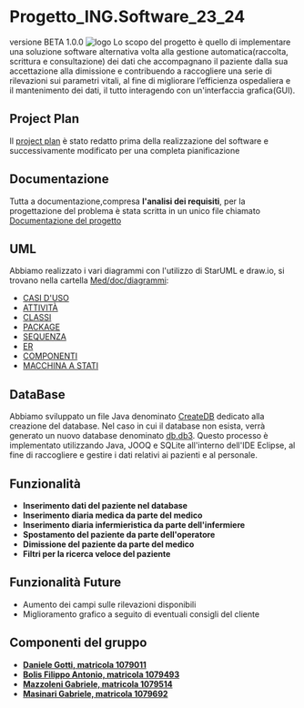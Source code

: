 # Progetto_ING.Software_23_24
versione BETA 1.0.0
![logo](https://github.com/FilippoBolis/Progetto_ING.Software_23_24/blob/main/MED/doc/Immagini/Logo%20progetto_Tavola%20disegno%201.png)
Lo scopo del progetto è quello di implementare una soluzione software alternativa volta alla gestione automatica(raccolta, scrittura e consultazione) dei dati che accompagnano il paziente dalla sua accettazione alla dimissione e contribuendo a raccogliere una serie di rilevazioni sui parametri vitali, al fine di migliorare 
l’efficienza ospedaliera e il mantenimento dei dati, il tutto interagendo con un'interfaccia grafica(GUI).
## Project Plan
Il [project plan](https://github.com/FilippoBolis/Progetto_ING.Software_23_24/blob/main/MED/doc/Project_Plan.pdf) è stato redatto prima della realizzazione del software e successivamente modificato per una completa pianificazione
## Documentazione
Tutta a documentazione,compresa __l'analisi dei requisiti__, per la progettazione del problema è stata scritta in un unico file chiamato [Documentazione del progetto](https://github.com/FilippoBolis/Progetto_ING.Software_23_24/blob/main/MED/doc/Documentazione%20del%20progetto.pdf)
## UML
Abbiamo realizzato i vari diagrammi con l'utilizzo di StarUML e draw.io, si trovano nella cartella [Med/doc/diagrammi](MED/doc/diagrammi):
- [CASI D'USO](https://github.com/FilippoBolis/Progetto_ING.Software_23_24/blob/main/MED/doc/diagrammi/Diagramma%20dei%20Casi%20d'uso.pdf)
- [ATTIVITÀ](https://github.com/FilippoBolis/Progetto_ING.Software_23_24/blob/main/MED/doc/diagrammi/Diagramma%20delle%20attivit%C3%A0.pdf)
- [CLASSI](https://github.com/FilippoBolis/Progetto_ING.Software_23_24/blob/main/MED/doc/diagrammi/Diagramma%20di%20classe.pdf)
- [PACKAGE](https://github.com/FilippoBolis/Progetto_ING.Software_23_24/blob/main/MED/doc/diagrammi/Diagramma%20di%20pacchetto.JPG)
- [SEQUENZA](https://github.com/FilippoBolis/Progetto_ING.Software_23_24/blob/main/MED/doc/diagrammi/Diagramma%20di%20sequenza.pdf)
- [ER](https://github.com/FilippoBolis/Progetto_ING.Software_23_24/blob/main/MED/doc/diagrammi/Diagramma%20ER.pdf)
- [COMPONENTI](https://github.com/FilippoBolis/Progetto_ING.Software_23_24/blob/main/MED/doc/diagrammi/Diagramma%20dei%20Componenti.pdf)
- [MACCHINA A STATI](https://github.com/FilippoBolis/Progetto_ING.Software_23_24/blob/main/MED/doc/diagrammi/Macchina%20a%20stati%20paziente.pdf)
## DataBase
Abbiamo sviluppato un file Java denominato [CreateDB](https://github.com/FilippoBolis/Progetto_ING.Software_23_24/blob/main/MED/code/progetto_database/src/main/java/gestore_db/CreateDB.java) dedicato alla creazione del database. Nel caso in cui il database non esista, verrà generato un nuovo database denominato [db.db3](https://github.com/FilippoBolis/Progetto_ING.Software_23_24/blob/main/MED/code/progetto_database/db/db.db3). Questo processo è implementato utilizzando Java, JOOQ e SQLite all'interno dell'IDE Eclipse, al fine di raccogliere e gestire i dati relativi ai pazienti e al personale.
## Funzionalità
- __Inserimento dati del paziente nel database__
- __Inserimento diaria medica da parte del medico__
- __Inserimento diaria infermieristica da parte dell'infermiere__
- __Spostamento del paziente da parte dell'operatore__
- __Dimissione del paziente da parte del medico__
- __Filtri per la ricerca veloce del paziente__
## Funzionalità Future
- Aumento dei campi sulle rilevazioni disponibili
- Miglioramento grafico a seguito di eventuali consigli del cliente
## Componenti del gruppo
- [__Daniele Gotti, matricola 1079011__](https://github.com/DanieleGotti)
- [__Bolis Filippo Antonio, matricola 1079493__](https://github.com/FilippoBolis)
- [__Mazzoleni Gabriele, matricola 1079514__](https://github.com/Gabriele-Mazzoleni)
- [__Masinari Gabriele, matricola 1079692__](https://github.com/GabrieleMasinari27)
